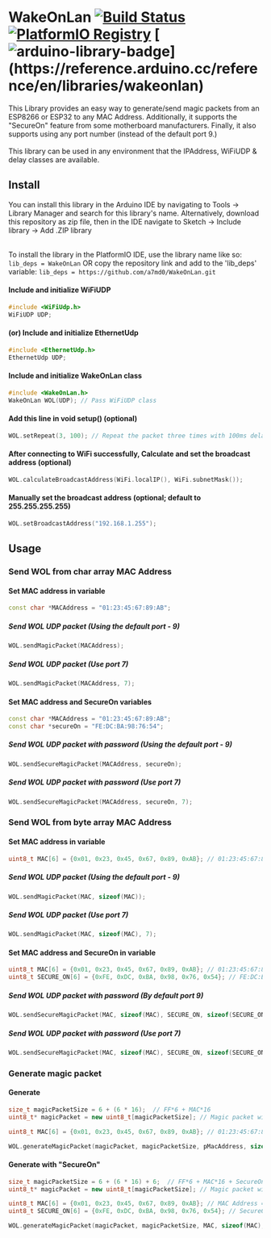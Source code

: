 # WakeOnLan [![Build Status](https://travis-ci.com/a7md0/WakeOnLan.svg?branch=master)](https://travis-ci.com/a7md0/WakeOnLan) [![PlatformIO Registry](https://badges.registry.platformio.org/packages/a7md0/library/WakeOnLan.svg)](https://registry.platformio.org/libraries/a7md0/WakeOnLan) [![arduino-library-badge](https://www.ardu-badge.com/badge/WakeOnLan.svg?)](https://reference.arduino.cc/reference/en/libraries/wakeonlan)
This Library provides an easy way to generate/send magic packets from an ESP8266 or ESP32 to any MAC Address. Additionally, it supports the "SecureOn" feature from some motherboard manufacturers. Finally, it also supports using any port number (instead of the default port 9.)<br /><br />
This library can be used in any environment that the IPAddress, WiFiUDP & delay classes are available.

## **Install**
You can install this library in the Arduino IDE by navigating to Tools -> Library Manager and search for this library's name. Alternatively, download this repository as zip file, then in the IDE navigate to Sketch -> Include library -> Add .ZIP library<br /><br />

To install the library in the PlatformIO IDE, use the library name like so:
`lib_deps = WakeOnLan`
 OR copy the repository link and add to the 'lib_deps' variable:
`lib_deps = https://github.com/a7md0/WakeOnLan.git`

#### Include and initialize WiFiUDP
```cpp
#include <WiFiUdp.h>
WiFiUDP UDP;
```

#### (or) Include and initialize EthernetUdp
```cpp
#include <EthernetUdp.h>
EthernetUdp UDP;
```

#### Include and initialize WakeOnLan class
```cpp
#include <WakeOnLan.h>
WakeOnLan WOL(UDP); // Pass WiFiUDP class
```

#### Add this line in void setup() (optional)

```cpp
WOL.setRepeat(3, 100); // Repeat the packet three times with 100ms delay between
```

#### After connecting to WiFi successfully, Calculate and set the broadcast address (optional)
```cpp
WOL.calculateBroadcastAddress(WiFi.localIP(), WiFi.subnetMask());
```

#### Manually set the broadcast address (optional; default to 255.255.255.255)
```cpp
WOL.setBroadcastAddress("192.168.1.255");
```
  
## **Usage**

### **Send WOL from char array MAC Address**

#### Set MAC address in variable
```cpp
const char *MACAddress = "01:23:45:67:89:AB";
```

##### Send WOL UDP packet (Using the default port - 9)
```cpp
WOL.sendMagicPacket(MACAddress);
```

##### Send WOL UDP packet (Use port 7)
```cpp
WOL.sendMagicPacket(MACAddress, 7);
```


#### Set MAC address and SecureOn variables
```cpp
const char *MACAddress = "01:23:45:67:89:AB";
const char *secureOn = "FE:DC:BA:98:76:54";
```

##### Send WOL UDP packet with password (Using the default port - 9)
```cpp
WOL.sendSecureMagicPacket(MACAddress, secureOn);
```

##### Send WOL UDP packet with password (Use port 7)
```cpp
WOL.sendSecureMagicPacket(MACAddress, secureOn, 7);
```
  
### **Send WOL from byte array MAC Address**

#### Set MAC address in variable
```cpp
uint8_t MAC[6] = {0x01, 0x23, 0x45, 0x67, 0x89, 0xAB}; // 01:23:45:67:89:AB
```

##### Send WOL UDP packet (Using the default port - 9)
```cpp
WOL.sendMagicPacket(MAC, sizeof(MAC));
```

##### Send WOL UDP packet (Use port 7)
```cpp
WOL.sendMagicPacket(MAC, sizeof(MAC), 7);
```


#### Set MAC address and SecureOn in variable
```cpp
uint8_t MAC[6] = {0x01, 0x23, 0x45, 0x67, 0x89, 0xAB}; // 01:23:45:67:89:AB
uint8_t SECURE_ON[6] = {0xFE, 0xDC, 0xBA, 0x98, 0x76, 0x54}; // FE:DC:BA:98:76:54
```

##### Send WOL UDP packet with password (By default port 9)
```cpp
WOL.sendSecureMagicPacket(MAC, sizeof(MAC), SECURE_ON, sizeof(SECURE_ON));
```

##### Send WOL UDP packet with password (Use port 7)
```cpp
WOL.sendSecureMagicPacket(MAC, sizeof(MAC), SECURE_ON, sizeof(SECURE_ON), 7);
```


### **Generate magic packet**

#### Generate
```cpp
size_t magicPacketSize = 6 + (6 * 16);  // FF*6 + MAC*16
uint8_t* magicPacket = new uint8_t[magicPacketSize]; // Magic packet will be stored in this variable

uint8_t MAC[6] = {0x01, 0x23, 0x45, 0x67, 0x89, 0xAB}; // 01:23:45:67:89:AB

WOL.generateMagicPacket(magicPacket, magicPacketSize, pMacAddress, sizeof(MAC));
```

#### Generate with "SecureOn"
```cpp
size_t magicPacketSize = 6 + (6 * 16) + 6;  // FF*6 + MAC*16 + SecureOn
uint8_t* magicPacket = new uint8_t[magicPacketSize]; // Magic packet will be stored in this variable

uint8_t MAC[6] = {0x01, 0x23, 0x45, 0x67, 0x89, 0xAB}; // MAC Address = 01:23:45:67:89:AB
uint8_t SECURE_ON[6] = {0xFE, 0xDC, 0xBA, 0x98, 0x76, 0x54}; // SecureOn = FE:DC:BA:98:76:54

WOL.generateMagicPacket(magicPacket, magicPacketSize, MAC, sizeof(MAC), SECURE_ON, sizeof(SECURE_ON));
```
